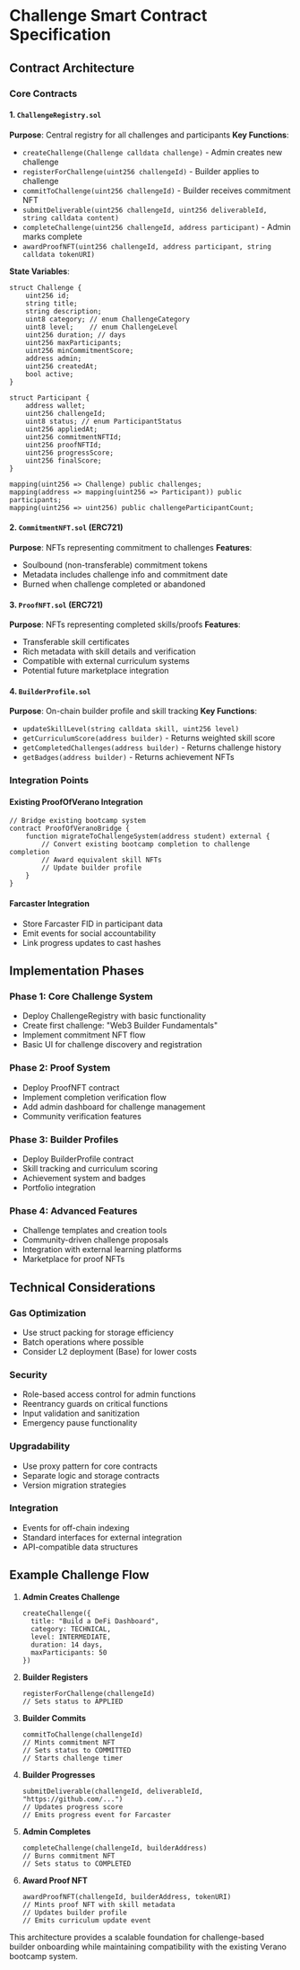 # Challenge Smart Contract Specification

## Contract Architecture

### Core Contracts

#### 1. `ChallengeRegistry.sol`
**Purpose**: Central registry for all challenges and participants
**Key Functions**:
- `createChallenge(Challenge calldata challenge)` - Admin creates new challenge
- `registerForChallenge(uint256 challengeId)` - Builder applies to challenge
- `commitToChallenge(uint256 challengeId)` - Builder receives commitment NFT
- `submitDeliverable(uint256 challengeId, uint256 deliverableId, string calldata content)`
- `completeChallenge(uint256 challengeId, address participant)` - Admin marks complete
- `awardProofNFT(uint256 challengeId, address participant, string calldata tokenURI)`

**State Variables**:
```solidity
struct Challenge {
    uint256 id;
    string title;
    string description;
    uint8 category; // enum ChallengeCategory
    uint8 level;    // enum ChallengeLevel
    uint256 duration; // days
    uint256 maxParticipants;
    uint256 minCommitmentScore;
    address admin;
    uint256 createdAt;
    bool active;
}

struct Participant {
    address wallet;
    uint256 challengeId;
    uint8 status; // enum ParticipantStatus
    uint256 appliedAt;
    uint256 commitmentNFTId;
    uint256 proofNFTId;
    uint256 progressScore;
    uint256 finalScore;
}

mapping(uint256 => Challenge) public challenges;
mapping(address => mapping(uint256 => Participant)) public participants;
mapping(uint256 => uint256) public challengeParticipantCount;
```

#### 2. `CommitmentNFT.sol` (ERC721)
**Purpose**: NFTs representing commitment to challenges
**Features**:
- Soulbound (non-transferable) commitment tokens
- Metadata includes challenge info and commitment date
- Burned when challenge completed or abandoned

#### 3. `ProofNFT.sol` (ERC721)
**Purpose**: NFTs representing completed skills/proofs
**Features**:
- Transferable skill certificates
- Rich metadata with skill details and verification
- Compatible with external curriculum systems
- Potential future marketplace integration

#### 4. `BuilderProfile.sol`
**Purpose**: On-chain builder profile and skill tracking
**Key Functions**:
- `updateSkillLevel(string calldata skill, uint256 level)`
- `getCurriculumScore(address builder)` - Returns weighted skill score
- `getCompletedChallenges(address builder)` - Returns challenge history
- `getBadges(address builder)` - Returns achievement NFTs

### Integration Points

#### Existing ProofOfVerano Integration
```solidity
// Bridge existing bootcamp system
contract ProofOfVeranoBridge {
    function migrateToChallengeSystem(address student) external {
        // Convert existing bootcamp completion to challenge completion
        // Award equivalent skill NFTs
        // Update builder profile
    }
}
```

#### Farcaster Integration
- Store Farcaster FID in participant data
- Emit events for social accountability
- Link progress updates to cast hashes

## Implementation Phases

### Phase 1: Core Challenge System
- Deploy ChallengeRegistry with basic functionality
- Create first challenge: "Web3 Builder Fundamentals"
- Implement commitment NFT flow
- Basic UI for challenge discovery and registration

### Phase 2: Proof System
- Deploy ProofNFT contract
- Implement completion verification flow
- Add admin dashboard for challenge management
- Community verification features

### Phase 3: Builder Profiles
- Deploy BuilderProfile contract
- Skill tracking and curriculum scoring
- Achievement system and badges
- Portfolio integration

### Phase 4: Advanced Features
- Challenge templates and creation tools
- Community-driven challenge proposals
- Integration with external learning platforms
- Marketplace for proof NFTs

## Technical Considerations

### Gas Optimization
- Use struct packing for storage efficiency
- Batch operations where possible
- Consider L2 deployment (Base) for lower costs

### Security
- Role-based access control for admin functions
- Reentrancy guards on critical functions
- Input validation and sanitization
- Emergency pause functionality

### Upgradability
- Use proxy pattern for core contracts
- Separate logic and storage contracts
- Version migration strategies

### Integration
- Events for off-chain indexing
- Standard interfaces for external integration
- API-compatible data structures

## Example Challenge Flow

1. **Admin Creates Challenge**
   ```solidity
   createChallenge({
     title: "Build a DeFi Dashboard",
     category: TECHNICAL,
     level: INTERMEDIATE,
     duration: 14 days,
     maxParticipants: 50
   })
   ```

2. **Builder Registers**
   ```solidity
   registerForChallenge(challengeId)
   // Sets status to APPLIED
   ```

3. **Builder Commits**
   ```solidity
   commitToChallenge(challengeId)
   // Mints commitment NFT
   // Sets status to COMMITTED
   // Starts challenge timer
   ```

4. **Builder Progresses**
   ```solidity
   submitDeliverable(challengeId, deliverableId, "https://github.com/...")
   // Updates progress score
   // Emits progress event for Farcaster
   ```

5. **Admin Completes**
   ```solidity
   completeChallenge(challengeId, builderAddress)
   // Burns commitment NFT
   // Sets status to COMPLETED
   ```

6. **Award Proof NFT**
   ```solidity
   awardProofNFT(challengeId, builderAddress, tokenURI)
   // Mints proof NFT with skill metadata
   // Updates builder profile
   // Emits curriculum update event
   ```

This architecture provides a scalable foundation for challenge-based builder onboarding while maintaining compatibility with the existing Verano bootcamp system.